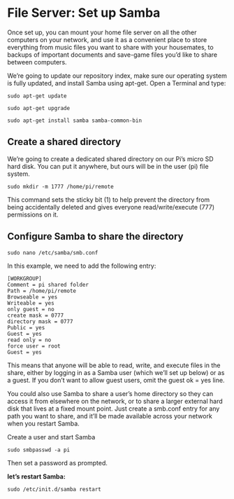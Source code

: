 # File Server: Set up Samba

Once set up, you can mount your home file server on all the other computers on your network, and use it as a convenient place to store everything from music files you want to share with your housemates, to backups of important documents and save-game files you’d like to share between computers.

We’re going to update our repository index, make sure our operating system is fully updated, and install Samba using apt-get. Open a Terminal and type:

```
sudo apt-get update

sudo apt-get upgrade

sudo apt-get install samba samba-common-bin
```
## Create a shared directory

We’re going to create a dedicated shared directory on our Pi’s micro SD hard disk. You can put it anywhere, but ours will be in the user (pi) file system.

```
sudo mkdir -m 1777 /home/pi/remote
```
This command sets the sticky bit (1) to help prevent the directory from being accidentally deleted and gives everyone read/write/execute (777) permissions on it.

## Configure Samba to share the directory

```
sudo nano /etc/samba/smb.conf
```

In this example, we need to add the following entry:

```
[WORKGROUP]
Comment = pi shared folder
Path = /home/pi/remote
Browseable = yes
Writeable = yes
only guest = no
create mask = 0777
directory mask = 0777
Public = yes
Guest = yes
read only = no
force user = root
Guest = yes
```

This means that anyone will be able to read, write, and execute files in the share, either by logging in as a Samba user (which we’ll set up below) or as a guest. If you don’t want to allow guest users, omit the guest ok = yes line.

You could also use Samba to share a user’s home directory so they can access it from elsewhere on the network, or to share a larger external hard disk that lives at a fixed mount point. Just create a smb.conf entry for any path you want to share, and it’ll be made available across your network when you restart Samba.

Create a user and start Samba

```sudo smbpasswd -a pi```

Then set a password as prompted.

__let’s restart Samba:__

```sudo /etc/init.d/samba restart```


